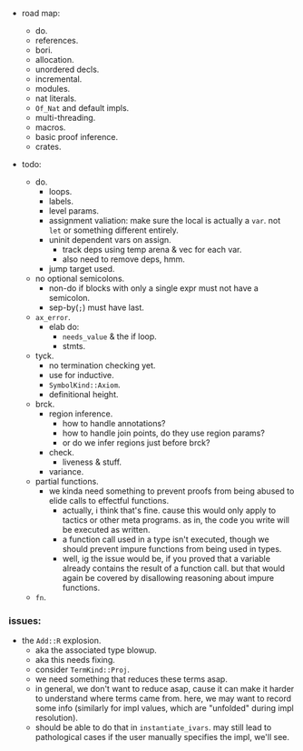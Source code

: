 
- road map:
    - do.
    - references.
    - bori.
    - allocation.
    - unordered decls.
    - incremental.
    - modules.
    - nat literals.
    - `Of_Nat` and default impls.
    - multi-threading.
    - macros.
    - basic proof inference.
    - crates.


- todo:
    - do.
        - loops.
        - labels.
        - level params.
        - assignment valiation: make sure the local is actually a `var`.
          not `let` or something different entirely.
        - uninit dependent vars on assign.
            - track deps using temp arena & vec for each var.
            - also need to remove deps, hmm.
        - jump target used.
    - no optional semicolons.
        - non-do if blocks with only a single expr must not have a semicolon.
        - sep-by(`;`) must have last.
    - `ax_error`.
        - elab do:
            - `needs_value` & the if loop.
            - stmts.
    - tyck.
        - no termination checking yet.
        - use for inductive.
        - `SymbolKind::Axiom`.
        - definitional height.
    - brck.
        - region inference.
            - how to handle annotations?
            - how to handle join points, do they use region params?
            - or do we infer regions just before brck?
        - check.
            - liveness & stuff.
        - variance.
    - partial functions.
        - we kinda need something to prevent proofs from
          being abused to elide calls to effectful functions.
            - actually, i think that's fine. cause this would only apply
              to tactics or other meta programs.
              as in, the code you write will be executed as written.
            - a function call used in a type isn't executed,
              though we should prevent impure functions from being used
              in types.
            - well, ig the issue would be, if you proved that a variable
              already contains the result of a function call.
              but that would again be covered by disallowing reasoning
              about impure functions.
    - `fn`.


### issues:

- the `Add::R` explosion.
    - aka the associated type blowup.
    - aka this needs fixing.
    - consider `TermKind::Proj`.
    - we need something that reduces these terms asap.
    - in general, we don't want to reduce asap, cause it can make it harder
      to understand where terms came from.
      here, we may want to record some info (similarly for impl values,
      which are "unfolded" during impl resolution).
    - should be able to do that in `instantiate_ivars`. may still lead to
      pathological cases if the user manually specifies the impl, we'll see.


